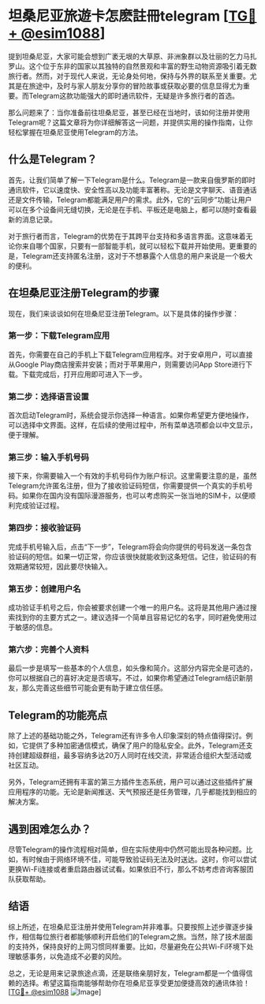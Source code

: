 # 坦桑尼亚旅遊卡怎麽註冊telegram [[TG💪+ @esim1088](https://t.me/s/esim1088)]

提到坦桑尼亚，大家可能会想到广袤无垠的大草原、非洲象群以及壮丽的乞力马扎罗山。这个位于东非的国家以其独特的自然景观和丰富的野生动物资源吸引着无数旅行者。然而，对于现代人来说，无论身处何地，保持与外界的联系至关重要。尤其是在旅途中，及时与家人朋友分享你的冒险故事或获取必要的信息显得尤为重要。而Telegram这款功能强大的即时通讯软件，无疑是许多旅行者的首选。

那么问题来了：当你准备前往坦桑尼亚，甚至已经在当地时，该如何注册并使用Telegram呢？这篇文章将为你详细解答这一问题，并提供实用的操作指南，让你轻松掌握在坦桑尼亚使用Telegram的方法。

## 什么是Telegram？

首先，让我们简单了解一下Telegram是什么。Telegram是一款来自俄罗斯的即时通讯软件，它以速度快、安全性高以及功能丰富著称。无论是文字聊天、语音通话还是文件传输，Telegram都能满足用户的需求。此外，它的“云同步”功能让用户可以在多个设备间无缝切换，无论是在手机、平板还是电脑上，都可以随时查看最新的消息记录。

对于旅行者而言，Telegram的优势在于其跨平台支持和多语言界面。这意味着无论你来自哪个国家，只要有一部智能手机，就可以轻松下载并开始使用。更重要的是，Telegram还支持匿名注册，这对于不想暴露个人信息的用户来说是一个极大的便利。

## 在坦桑尼亚注册Telegram的步骤

现在，我们来谈谈如何在坦桑尼亚注册Telegram。以下是具体的操作步骤：

### 第一步：下载Telegram应用

首先，你需要在自己的手机上下载Telegram应用程序。对于安卓用户，可以直接从Google Play商店搜索并安装；而对于苹果用户，则需要访问App Store进行下载。下载完成后，打开应用即可进入下一步。

### 第二步：选择语言设置

首次启动Telegram时，系统会提示你选择一种语言。如果你希望更方便地操作，可以选择中文界面。这样，在后续的使用过程中，所有菜单选项都会以中文显示，便于理解。

### 第三步：输入手机号码

接下来，你需要输入一个有效的手机号码作为账户标识。这里需要注意的是，虽然Telegram允许匿名注册，但为了接收验证码短信，你需要提供一个真实的手机号码。如果你在国内没有国际漫游服务，也可以考虑购买一张当地的SIM卡，以便顺利完成验证过程。

### 第四步：接收验证码

完成手机号输入后，点击“下一步”，Telegram将会向你提供的号码发送一条包含验证码的短信。如果一切正常，你应该很快就能收到这条短信。记住，验证码的有效期通常较短，因此要尽快输入。

### 第五步：创建用户名

成功验证手机号之后，你会被要求创建一个唯一的用户名。这将是其他用户通过搜索找到你的主要方式之一。建议选择一个简单且容易记忆的名字，同时避免使用过于敏感的信息。

### 第六步：完善个人资料

最后一步是填写一些基本的个人信息，如头像和简介。这部分内容完全是可选的，你可以根据自己的喜好决定是否填写。不过，如果你希望通过Telegram结识新朋友，那么完善这些细节可能会更有助于建立信任感。

## Telegram的功能亮点

除了上述的基础功能之外，Telegram还有许多令人印象深刻的特点值得探讨。例如，它提供了多种加密通信模式，确保了用户的隐私安全。此外，Telegram还支持创建超级群组，最多容纳多达20万人同时在线交流，非常适合组织大型活动或社区互动。

另外，Telegram还拥有丰富的第三方插件生态系统，用户可以通过这些插件扩展应用程序的功能。无论是新闻推送、天气预报还是任务管理，几乎都能找到相应的解决方案。

## 遇到困难怎么办？

尽管Telegram的操作流程相对简单，但在实际使用中仍然可能出现各种问题。比如，有时候由于网络环境不佳，可能导致验证码无法及时送达。这时，你可以尝试更换Wi-Fi连接或者重启路由器试试看。如果依旧不行，那么不妨考虑咨询客服团队获取帮助。

## 结语

综上所述，在坦桑尼亚注册并使用Telegram并非难事。只要按照上述步骤逐步操作，相信每位旅行者都能够顺利开启他们的Telegram之旅。当然，除了技术层面的支持外，保持良好的上网习惯同样重要。比如，尽量避免在公共Wi-Fi环境下处理敏感事务，以免造成不必要的风险。

总之，无论是用来记录旅途点滴，还是联络亲朋好友，Telegram都是一个值得信赖的选择。希望这篇指南能够帮助你在坦桑尼亚享受更加便捷高效的通讯体验！[[TG💪+ @esim1088](https://t.me/s/esim1088) ![Image](https://i.postimg.cc/4NQfJmqS/Snipaste-2025-05-13-00-14-12.png)]